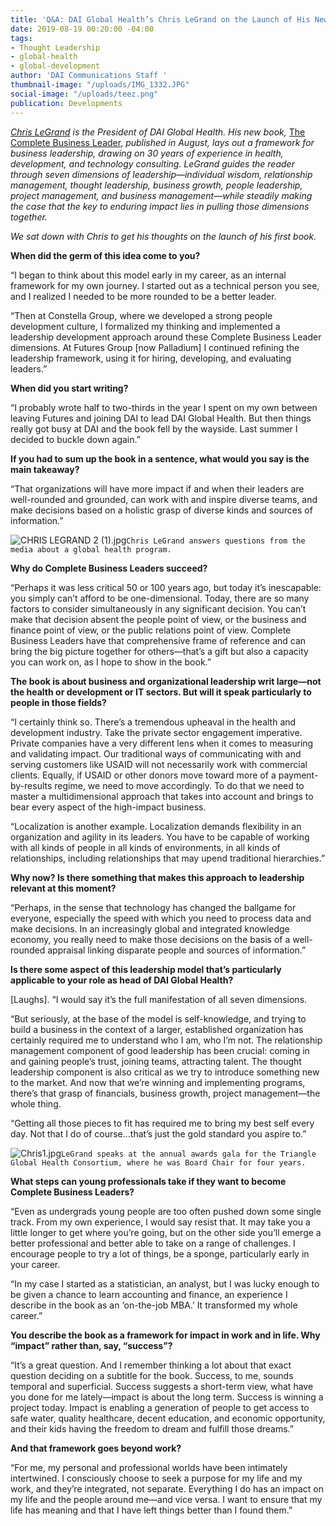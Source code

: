 ```yaml
---
title: 'Q&A: DAI Global Health’s Chris LeGrand on the Launch of His New Book'
date: 2019-08-19 00:20:00 -04:00
tags:
- Thought Leadership
- global-health
- global-development
author: 'DAI Communications Staff '
thumbnail-image: "/uploads/IMG_1332.JPG"
social-image: "/uploads/teez.png"
publication: Developments
---
```


*[Chris LeGrand](https://www.dai.com/who-we-are/leadership/christopher-legrand) is the President of DAI Global Health. His new book,* [The Complete Business Leader](https://www.amazon.com/gp/product/1733224602?pf_rd_p=183f5289-9dc0-416f-942e-e8f213ef368b&pf_rd_r=Q8GEJPV280Q2J0WHG44G), *published in August, lays out a framework for business leadership, drawing on 30 years of experience in health, development, and technology consulting. LeGrand guides the reader through seven dimensions of leadership—individual wisdom, relationship management, thought leadership, business growth, people leadership, project management, and business management—while steadily making the case that the key to enduring impact lies in pulling those dimensions together.*

*We sat down with Chris to get his thoughts on the launch of his first book.*




**When did the germ of this idea come to you?**

“I began to think about this model early in my career, as an internal framework for my own journey. I started out as a technical person you see, and I realized I needed to be more rounded to be a better leader.

“Then at Constella Group, where we developed a strong people development culture, I formalized my thinking and implemented a leadership development approach around these Complete Business Leader dimensions. At Futures Group [now Palladium] I continued refining the leadership framework, using it for hiring, developing, and evaluating leaders.”

**When did you start writing?**

“I probably wrote half to two-thirds in the year I spent on my own between leaving Futures and joining DAI to lead DAI Global Health. But then things really got busy at DAI and the book fell by the wayside. Last summer I decided to buckle down again.”

**If you had to sum up the book in a sentence, what would you say is the main takeaway?**

“That organizations will have more impact if and when their leaders are well-rounded and grounded, can work with and inspire diverse teams, and make decisions based on a holistic grasp of diverse kinds and sources of information.”

![CHRIS LEGRAND 2 (1).jpg](/uploads/CHRIS%20LEGRAND%202%20(1).jpg)`Chris LeGrand answers questions from the media about a global health program.`

**Why do Complete Business Leaders succeed?** 

“Perhaps it was less critical 50 or 100 years ago, but today it’s inescapable: you simply can’t afford to be one-dimensional. Today, there are so many factors to consider simultaneously in any significant decision. You can’t make that decision absent the people point of view, or the business and finance point of view, or the public relations point of view. Complete Business Leaders have that comprehensive frame of reference and can bring the big picture together for others—that’s a gift but also a capacity you can work on, as I hope to show in the book.” 

**The book is about business and organizational leadership writ large—not the health or development or IT sectors. But will it speak particularly to people in those fields?**

“I certainly think so. There’s a tremendous upheaval in the health and development industry. Take the private sector engagement imperative. Private companies have a very different lens when it comes to measuring and validating impact. Our traditional ways of communicating with and serving customers like USAID will not necessarily work with commercial clients. Equally, if USAID or other donors move toward more of a payment-by-results regime, we need to move accordingly. To do that we need to master a multidimensional approach that takes into account and brings to bear every aspect of the high-impact business.

“Localization is another example. Localization demands flexibility in an organization and agility in its leaders. You have to be capable of working with all kinds of people in all kinds of environments, in all kinds of relationships, including relationships that may upend traditional hierarchies.”

**Why now? Is there something that makes this approach to leadership relevant at this moment?**

“Perhaps, in the sense that technology has changed the ballgame for everyone, especially the speed with which you need to process data and make decisions. In an increasingly global and integrated knowledge economy, you really need to make those decisions on the basis of a well-rounded appraisal linking disparate people and sources of information.”

**Is there some aspect of this leadership model that’s particularly applicable to your role as head of DAI Global Health?**

[Laughs]. “I would say it’s the full manifestation of all seven dimensions.

“But seriously, at the base of the model is self-knowledge, and trying to build a business in the context of a larger, established organization has certainly required me to understand who I am, who I’m not. The relationship management component of good leadership has been crucial: coming in and gaining people’s trust, joining teams, attracting talent. The thought leadership component is also critical as we try to introduce something new to the market. And now that we’re winning and implementing programs, there’s that grasp of financials, business growth, project management—the whole thing.

“Getting all those pieces to fit has required me to bring my best self every day. Not that I do of course…that’s just the gold standard you aspire to.”

![Chris1.jpg](/uploads/Chris1.jpg)`LeGrand speaks at the annual awards gala for the Triangle Global Health Consortium, where he was Board Chair for four years.`

**What steps can young professionals take if they want to become Complete Business Leaders?**

“Even as undergrads young people are too often pushed down some single track. From my own experience, I would say resist that. It may take you a little longer to get where you’re going, but on the other side you’ll emerge a better professional and better able to take on a range of challenges. I encourage people to try a lot of things, be a sponge, particularly early in your career.

“In my case I started as a statistician, an analyst, but I was lucky enough to be given a chance to learn accounting and finance, an experience I describe in the book as an ‘on-the-job MBA.’ It transformed my whole career.”

**You describe the book as a framework for impact in work and in life. Why “impact” rather than, say, “success”?**

“It’s a great question. And I remember thinking a lot about that exact question deciding on a subtitle for the book. Success, to me, sounds temporal and superficial. Success suggests a short-term view, what have you done for me lately—impact is about the long term. Success is winning a project today. Impact is enabling a generation of people to get access to safe water, quality healthcare, decent education, and economic opportunity, and their kids having the freedom to dream and fulfill those dreams.”

**And that framework goes beyond work?**

“For me, my personal and professional worlds have been intimately intertwined. I consciously choose to seek a purpose for my life and my work, and they’re integrated, not separate. Everything I do has an impact on my life and the people around me—and vice versa. I want to ensure that my life has meaning and that I have left things better than I found them.”